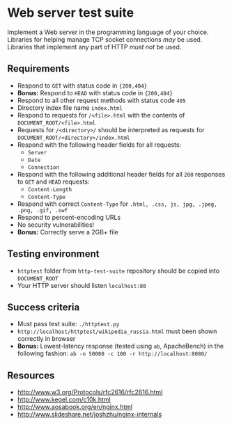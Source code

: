 Web server test suite
=====================

Implement a Web server in the programming language of your choice. Libraries for helping manage TCP socket connections *may* be used. Libraries that implement any part of HTTP *must not* be used.

## Requirements ##

* Respond to `GET` with status code in `{200,404}`
* **Bonus:** Respond to `HEAD` with status code in `{200,404}`
* Respond to all other request methods with status code `405`
* Directory index file name `index.html`
* Respond to requests for `/<file>.html` with the contents of `DOCUMENT_ROOT/<file>.html`
* Requests for `/<directory>/` should be interpreted as requests for `DOCUMENT_ROOT/<directory>/index.html`
* Respond with the following header fields for all requests:
  * `Server`
  * `Date`
  * `Connection`
* Respond with the following additional header fields for all `200` responses to `GET` and `HEAD` requests:
  * `Content-Length`
  * `Content-Type`
* Respond with correct `Content-Type` for `.html, .css, js, jpg, .jpeg, .png, .gif, .swf`
* Respond to percent-encoding URLs
* No security vulnerabilities!
* **Bonus:** Correctly serve a 2GB+ file

## Testing environment ##

* `httptest` folder from `http-test-suite` repository should be copied into `DOCUMENT_ROOT`
* Your HTTP server should listen `localhost:80`

## Success criteria ##

* Must pass test suite: `./httptest.py`
* `http://localhost/httptest/wikipedia_russia.html` must been shown correctly in browser
* **Bonus:** Lowest-latency response (tested using `ab`, ApacheBench) in the following fashion: `ab -n 50000 -c 100 -r http://localhost:8080/`

## Resources ##

* http://www.w3.org/Protocols/rfc2616/rfc2616.html
* http://www.kegel.com/c10k.html
* http://www.aosabook.org/en/nginx.html
* http://www.slideshare.net/joshzhu/nginx-internals

